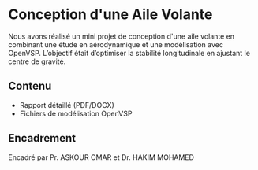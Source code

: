 # Conception d'une Aile Volante

Nous avons réalisé un mini projet de conception d'une aile volante en combinant une étude en aérodynamique et une modélisation avec OpenVSP. L’objectif était d’optimiser la stabilité longitudinale en ajustant le centre de gravité.

## Contenu
- Rapport détaillé (PDF/DOCX)
- Fichiers de modélisation OpenVSP

## Encadrement
Encadré par Pr. ASKOUR OMAR et Dr. HAKIM MOHAMED
